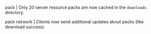 pack | Only 20 server resource packs are now cached in the `downloads` directory.

pack network | Clients now send additional updates about packs (like download success).
